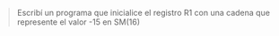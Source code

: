 > Escribí un programa que inicialice el registro R1 con una cadena que represente el valor -15 en SM(16)